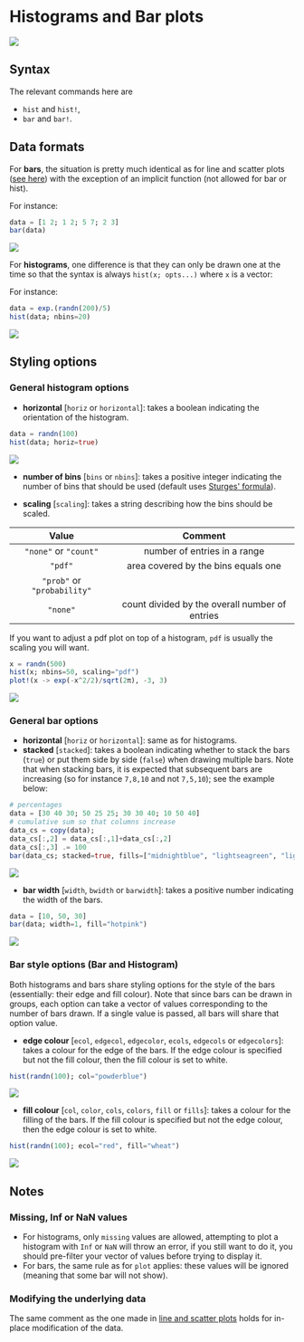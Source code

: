 # Histograms and Bar plots


![](../exgen/out/hb_demo.svg)


## Syntax

The relevant commands here are

- `hist` and `hist!`,
- `bar` and `bar!`.

## Data formats

For **bars**, the situation is pretty much identical as for line and scatter plots ([see here](../../line-scatter/#Data-formats-1)) with the exception of an implicit function (not allowed for bar or hist).

For instance:


```julia
data = [1 2; 1 2; 5 7; 2 3]
bar(data)
```

![](../exgen/out/hb_ex1.svg)


For **histograms**, one difference is that they can only be drawn one at the time so that the syntax is always `hist(x; opts...)` where `x` is a vector:

For instance:


```julia
data = exp.(randn(200)/5)
hist(data; nbins=20)
```

![](../exgen/out/hb_ex2.svg)


## Styling options

### General histogram options

* **horizontal** [`horiz` or `horizontal`]: takes a boolean indicating the orientation of the histogram.


```julia
data = randn(100)
hist(data; horiz=true)
```

![](../exgen/out/hb_ex3.svg)


* **number of bins** [`bins` or `nbins`]: takes a positive integer indicating the number of bins that should be used (default uses [Sturges' formula](https://en.wikipedia.org/wiki/Histogram#Sturges'_formula)).

* **scaling** [`scaling`]: takes a string describing how the bins should be scaled.

| Value    | Comment  |
| :------: | :-----: |
| `"none"` or `"count"` | number of entries in a range |
| `"pdf"`     | area covered by the bins equals one |
| `"prob"` or `"probability"`     |
| `"none"`   |  count divided by the overall number of entries  |

If you want to adjust a pdf plot on top of a histogram, `pdf` is usually the scaling you will want.


```julia
x = randn(500)
hist(x; nbins=50, scaling="pdf")
plot!(x -> exp(-x^2/2)/sqrt(2π), -3, 3)
```

![](../exgen/out/hb_ex4.svg)


### General bar options

* **horizontal** [`horiz` or `horizontal`]: same as for histograms.
* **stacked** [`stacked`]: takes a boolean indicating whether to stack the bars (`true`) or put them side by side (`false`) when drawing multiple bars. Note that when stacking bars, it is expected that subsequent bars are increasing (so for instance `7,8,10` and not `7,5,10`); see the example below:


```julia
# percentages
data = [30 40 30; 50 25 25; 30 30 40; 10 50 40]
# cumulative sum so that columns increase
data_cs = copy(data);
data_cs[:,2] = data_cs[:,1]+data_cs[:,2]
data_cs[:,3] .= 100
bar(data_cs; stacked=true, fills=["midnightblue", "lightseagreen", "lightsalmon"])
```

![](../exgen/out/hb_ex5.svg)


* **bar width** [`width`, `bwidth` or `barwidth`]: takes a positive number indicating the width of the bars.


```julia
data = [10, 50, 30]
bar(data; width=1, fill="hotpink")
```

![](../exgen/out/hb_ex6.svg)


### Bar style options (Bar and Histogram)

Both histograms and bars share styling options for the style of the bars (essentially: their edge and fill colour).
Note that since bars can be drawn in groups, each option can take a vector of values corresponding to the number of bars drawn.
If a single value is passed, all bars will share that option value.

* **edge colour** [`ecol`, `edgecol`, `edgecolor`, `ecols`, `edgecols` or `edgecolors`]: takes a colour for the edge of the bars. If the edge colour is specified but not the fill colour, then the fill colour is set to white.


```julia
hist(randn(100); col="powderblue")
```

![](../exgen/out/hb_ex7.svg)


* **fill colour** [`col`, `color`, `cols`, `colors`, `fill` or `fills`]: takes a colour for the filling of the bars. If the fill colour is specified but not the edge colour, then the edge colour is set to white.


```julia
hist(randn(100); ecol="red", fill="wheat")
```

![](../exgen/out/hb_ex8.svg)


## Notes

### Missing, Inf or NaN values

* For histograms, only `missing` values are allowed, attempting to plot a histogram with `Inf` or `NaN` will throw an error, if you still want to do it, you should pre-filter your vector of values before trying to display it.
* For bars, the same rule as for `plot` applies: these values will be ignored (meaning that some bar will not show).

### Modifying the underlying data

The same comment as the one made in [line and scatter plots](http://localhost:8080/man/line-scatter/#Modifying-the-underlying-data-1) holds for in-place modification of the data.
